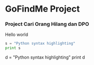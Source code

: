 # GoFindMe Project
### Project Cari Orang Hilang dan DPO 

Hello world

```python
s = "Python syntax highlighting"
print s
```

d = "Python syntax highlighting"
print d
